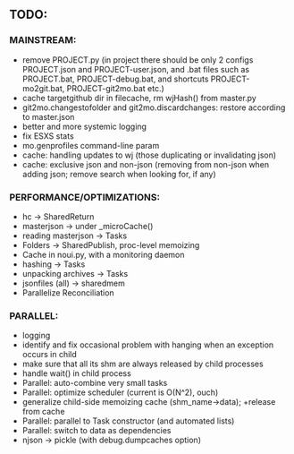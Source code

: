 ## TODO:

### MAINSTREAM:
- remove PROJECT.py (in project there should be only 2 configs PROJECT.json and PROJECT-user.json, and .bat files such as PROJECT.bat, PROJECT-debug.bat, and shortcuts PROJECT-mo2git.bat, PROJECT-git2mo.bat etc.)
- cache targetgithub dir in filecache, rm wjHash() from master.py
- git2mo.changestofolder and git2mo.discardchanges: restore according to master.json
- better and more systemic logging
- fix ESXS stats
- mo.genprofiles command-line param
- cache: handling updates to wj (those duplicating or invalidating json)
- cache: exclusive json and non-json (removing from non-json when adding json; remove search when looking for, if any)
  
### PERFORMANCE/OPTIMIZATIONS:
- hc -> SharedReturn
- masterjson -> under _microCache()
- reading masterjson -> Tasks
- Folders -> SharedPublish, proc-level memoizing
- Cache in noui.py, with a monitoring daemon
- hashing -> Tasks
- unpacking archives -> Tasks
- jsonfiles (all) -> sharedmem
- Parallelize Reconciliation

### PARALLEL:
- logging
- identify and fix occasional problem with hanging when an exception occurs in child
- make sure that all its shm are always released by child processes
- handle wait() in child process
- Parallel: auto-combine very small tasks
- Parallel: optimize scheduler (current is O(N^2), ouch)
- generalize child-side memoizing cache (shm_name->data); +release from cache
- Parallel: parallel to Task constructor (and automated lists)
- Parallel: switch to data as dependencies
- njson -> pickle (with debug.dumpcaches option)
